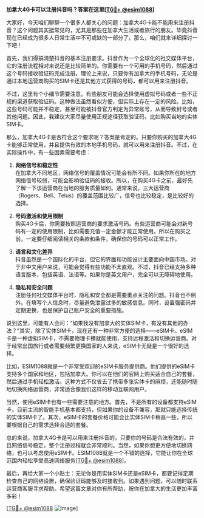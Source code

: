**加拿大4G卡可以注册抖音吗？答案在这里[[TG💪+ @esim1088](https://t.me/s/esim1088)]**

大家好，今天咱们聊聊一个很多人都关心的问题：加拿大4G卡能不能用来注册抖音？这个问题其实挺常见的，尤其是那些在加拿大生活或者旅行的朋友。毕竟抖音现在已经成为很多人日常生活中不可或缺的一部分了。那么，咱们就来详细探讨一下吧！

首先，我们得搞清楚抖音的基本注册要求。抖音作为一个全球化的社交媒体平台，它的注册流程相对来说还是比较简单的。你需要有一个可用的手机号码，然后通过这个号码接收验证码完成注册。理论上来说，只要你有加拿大的手机号码，无论是通过本地运营商购买的SIM卡还是其他方式获得的号码，都可以用来注册抖音。

不过，这里有个小细节需要注意。有些朋友可能会选择使用虚拟号码或者一些不正规的渠道获取验证码。这种做法虽然看似方便，但实际上存在一定的风险。比如，这些号码可能并不稳定，甚至可能被抖音官方判定为异常账号，从而导致封号或者其他问题。因此，我建议大家尽量使用正规途径获取验证码，比如购买当地的实体SIM卡。

那么，加拿大4G卡是否符合这个要求呢？答案是肯定的。只要你购买的加拿大4G卡能够正常使用，并且提供有效的本地手机号码，就可以用来注册抖音。不过，在实际操作中，有一些因素需要考虑：

1. **网络信号和稳定性**  
   在加拿大不同地区，网络信号的覆盖情况可能会有所不同。如果你所在的地方网络信号较弱，可能会影响验证码的接收。所以，在购买4G卡之前，最好先了解一下该运营商在当地的服务质量如何。通常来说，三大运营商（Rogers、Bell、Telus）的覆盖范围比较广，信号也比较稳定，是比较好的选择。

2. **号码激活和使用限制**  
   购买4G卡后，你需要按照运营商的要求激活号码。有些运营商可能会对新号码有一定的使用限制，比如需要充值一定金额才能正常使用。所以在购买之前，一定要仔细阅读相关的条款和条件，确保你的号码可以正常工作。

3. **语言和文化差异**  
   抖音虽然是一个国际化的平台，但它的界面和功能设计主要面向中国市场。对于非中文用户来说，可能会觉得有些功能不太直观。不过，抖音已经支持多种语言版本，包括英语、法语等。如果你是英文用户，完全可以无障碍地使用。

4. **隐私和安全问题**  
   注册任何社交媒体平台时，隐私和安全都是需要重点关注的问题。抖音也不例外。在填写个人信息时，尽量避免泄露过多的敏感信息。同时，设置强密码并定期更换，也是保护自己账户安全的重要措施。

说到这里，可能有人会问：“如果我没有加拿大的实体SIM卡，有没有其他的办法？”其实，除了实体SIM卡，现在还有一种非常方便的选择——eSIM卡。eSIM卡是一种虚拟SIM卡，不需要物理卡槽就能使用，支持远程激活和切换运营商。对于经常出国旅行或者需要频繁更换国家的人来说，eSIM卡无疑是一个很好的选择。

比如，ESIM1088就是一个非常受欢迎的eSIM卡服务提供商。他们提供的eSIM卡支持多个国家和地区，包括加拿大。你可以在他们的官网上购买适合自己的套餐，然后通过手机轻松激活。这种方式不仅省去了携带多张实体卡的麻烦，还能随时随地切换网络运营商，非常适合像我们这样的移动互联网用户。

当然，使用eSIM卡也有一些需要注意的地方。首先，不是所有的设备都支持eSIM卡。目前主流的智能手机基本都支持，但如果你的设备不兼容，那就只能选择传统的实体SIM卡了。其次，eSIM卡的套餐价格可能会比实体SIM卡稍高一些，所以要根据自己的需求选择合适的套餐。

总的来说，加拿大4G卡是可以用来注册抖音的。只要你的号码是合法有效的，并且网络信号稳定，整个注册过程就会非常顺利。当然，如果你想更方便地切换网络，也可以考虑使用eSIM卡。ESIM1088就是一个不错的选择，它能让你在全球范围内轻松享受高速网络服务[[TG💪+ @esim1088](https://t.me/s/esim1088)]。

最后，再给大家一个小贴士：无论你是用实体SIM卡还是eSIM卡，都要记得定期检查自己的网络设置，确保验证码能够及时接收到。如果遇到问题，可以随时联系运营商客服寻求帮助。希望这篇文章对你有所帮助，祝你在加拿大的生活更加丰富多彩！

[[TG💪+ @esim1088](https://t.me/s/esim1088) ![Image](https://i.postimg.cc/4NQfJmqS/Snipaste-2025-05-13-00-14-12.png)]